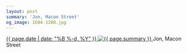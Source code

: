 ```yaml
---
layout: post
summary: 'Jon, Macon Street'
og_image: 1604-1280.jpg
---
```


<p>
 <time>
  <a href="/1604">
   {{ page.date | date: "%B %-d, %Y" }}
  </a>
 </time>
 <a href="/1604">
  <img alt="{{ page.summary }}" sizes="(min-width: 700px) 50vw, calc(100vw - 2rem)" src="{{ site.assets_url }}/1604-640.jpg" srcset="{{ site.assets_url }}/1604-320.jpg 320w, {{ site.assets_url }}/1604-640.jpg 640w, {{ site.assets_url }}/1604-960.jpg 960w, {{ site.assets_url }}/1604-1280.jpg 1280w"/>
 </a>
 <span>
  Jon, Macon Street
 </span>
</p>
